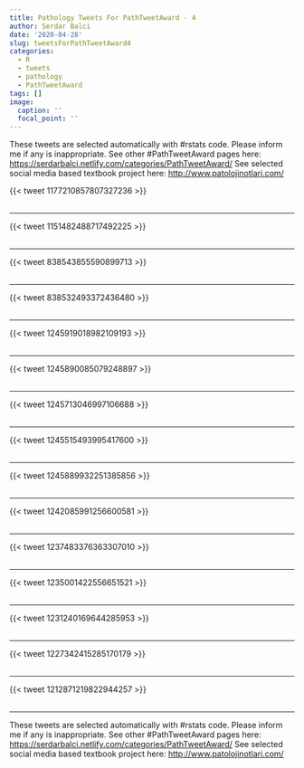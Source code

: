 ```yaml
---
title: Pathology Tweets For PathTweetAward - 4
author: Serdar Balci
date: '2020-04-28'
slug: tweetsForPathTweetAward4
categories:
  - R
  - tweets
  - pathology
  - PathTweetAward
tags: []
image:
  caption: ''
  focal_point: ''
---
```



These tweets are selected automatically with #rstats code. Please inform me if any is inappropriate.
See other #PathTweetAward pages here: https://serdarbalci.netlify.com/categories/PathTweetAward/ 
See selected social media based textbook project here: http://www.patolojinotlari.com/

{{< tweet 1177210857807327236 >}}
<br>
<br>
<hr>
{{< tweet 1151482488717492225 >}}
<br>
<br>
<hr>
{{< tweet 838543855590899713 >}}
<br>
<br>
<hr>
{{< tweet 838532493372436480 >}}
<br>
<br>
<hr>
{{< tweet 1245919018982109193 >}}
<br>
<br>
<hr>
{{< tweet 1245890085079248897 >}}
<br>
<br>
<hr>
{{< tweet 1245713046997106688 >}}
<br>
<br>
<hr>
{{< tweet 1245515493995417600 >}}
<br>
<br>
<hr>
{{< tweet 1245889932251385856 >}}
<br>
<br>
<hr>
{{< tweet 1242085991256600581 >}}
<br>
<br>
<hr>
{{< tweet 1237483376363307010 >}}
<br>
<br>
<hr>
{{< tweet 1235001422556651521 >}}
<br>
<br>
<hr>
{{< tweet 1231240169644285953 >}}
<br>
<br>
<hr>
{{< tweet 1227342415285170179 >}}
<br>
<br>
<hr>
{{< tweet 1212871219822944257 >}}
<br>
<br>
<hr>


These tweets are selected automatically with #rstats code. Please inform me if any is inappropriate.
See other #PathTweetAward pages here: https://serdarbalci.netlify.com/categories/PathTweetAward/ 
See selected social media based textbook project here: http://www.patolojinotlari.com/
